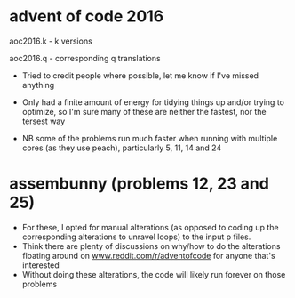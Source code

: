 # advent of code 2016

aoc2016.k - k versions

aoc2016.q - corresponding q translations

* Tried to credit people where possible, let me know if I've missed anything

* Only had a finite amount of energy for tidying things up and/or trying to optimize, so I'm sure many of these are neither the fastest, nor the tersest way

* NB some of the problems run much faster when running with multiple cores (as they use peach), particularly 5, 11, 14 and 24

# assembunny (problems 12, 23 and 25)
* For these, I opted for manual alterations (as opposed to coding up the corresponding alterations to unravel loops) to the input p files. 
* Think there are plenty of discussions on why/how to do the alterations floating around on www.reddit.com/r/adventofcode for anyone that's interested
* Without doing these alterations, the code will likely run forever on those problems
